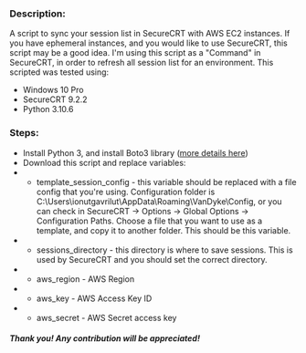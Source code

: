 ### Description:
A script to sync your session list in SecureCRT with AWS EC2 instances. If you have ephemeral instances, and you would like to use SecureCRT, this script may be a good idea. I'm using this script as a "Command" in SecureCRT, in order to refresh all session list for an environment.
This scripted was tested using:
- Windows 10 Pro
- SecureCRT 9.2.2
- Python 3.10.6

### Steps:
- Install Python 3, and install Boto3 library ([more details here](https://boto3.amazonaws.com/v1/documentation/api/latest/guide/quickstart.html))
- Download this script and replace variables:
- - template_session_config - this variable should be replaced with a file config that you're using. Configuration folder is C:\Users\ionutgavrilut\AppData\Roaming\VanDyke\Config, or you can check in SecureCRT -> Options -> Global Options -> Configuration Paths. Choose a file that you want to use as a template, and copy it to another folder. This should be this variable.
- - sessions_directory - this directory is where to save sessions. This is used by SecureCRT and you should set the correct directory.
- - aws_region - AWS Region
- - aws_key - AWS Access Key ID
- - aws_secret - AWS Secret access key

##### Thank you! Any contribution will be appreciated!
